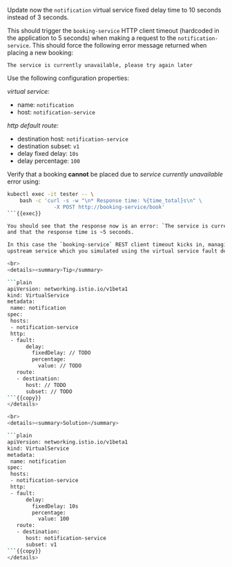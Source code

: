 Update now the `notification` virtual service fixed delay time to 10 seconds instead of 3 seconds.

This should trigger the `booking-service` HTTP client timeout (hardcoded in the application to 5 seconds)
when making a request to the `notification-service`. This should force the following error message returned
when placing a new booking:

```text
The service is currently unavailable, please try again later
```

Use the following configuration properties:

*virtual service:*
* name: `notification`
* host: `notification-service`

*http default route:*
* destination host: `notification-service`
* destination subset: `v1`
* delay fixed delay: `10s`
* delay percentage: `100`

Verify that a booking **cannot** be placed due to *service currently unavailable* error using:
```bash
kubectl exec -it tester -- \
    bash -c 'curl -s -w "\n* Response time: %{time_total}s\n" \
               -X POST http://booking-service/book'
```{{exec}}

You should see that the response now is an error: `The service is currently unavailable, please try again later`
and that the response time is ~5 seconds.

In this case the `booking-service` REST client timeout kicks in, managing correctly the timeout error from the
upstream service which you simulated using the virtual service fault delay configuration.

<br>
<details><summary>Tip</summary>

```plain
apiVersion: networking.istio.io/v1beta1
kind: VirtualService
metadata:
 name: notification
spec:
 hosts:
 - notification-service
 http:
 - fault:
      delay:
        fixedDelay: // TODO
        percentage:
          value: // TODO
   route:
   - destination:
      host: // TODO
      subset: // TODO
```{{copy}}
</details>

<br>
<details><summary>Solution</summary>

```plain
apiVersion: networking.istio.io/v1beta1
kind: VirtualService
metadata:
 name: notification
spec:
 hosts:
 - notification-service
 http:
 - fault:
      delay:
        fixedDelay: 10s
        percentage:
          value: 100
   route:
   - destination:
      host: notification-service
      subset: v1
```{{copy}}
</details>

